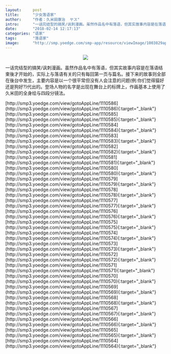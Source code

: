 ```yaml
---
layout:     post
title:      "少女落语家"
author:     "作者：久米田康治  ヤス"
intro:      "一话完结型的搞笑/讽刺漫画。虽然作品名中有落语，但其实故事内容是在落语结束後才开始的，实际上与落语有关的只有每回第一页与篇名。接下来的故事则全部在後台中发生，主要内容是以一个很平常但没有人会注意的问题(例:你们觉得猫好还是狗好?)代出的。登场人物的名字是出现在舞台上的标牌上，作画基本上使用了久米田的全身绘与四段分镜法。"
date:       "2018-02-14 12:17:13"
categories: "语家"
tags:       "落语家"
image:      "http://smp.yoedge.com/smp-app/resource/viewImage/1003829appline.png"
---
```

<div style="text-align: center">
<p><img src="http://smp.yoedge.com/smp-app/resource/viewImage/1003829appline.png"/></p>
</div>
<p class="post-meta">
<span>一话完结型的搞笑/讽刺漫画。虽然作品名中有落语，但其实故事内容是在落语结束後才开始的，实际上与落语有关的只有每回第一页与篇名。接下来的故事则全部在後台中发生，主要内容是以一个很平常但没有人会注意的问题(例:你们觉得猫好还是狗好?)代出的。登场人物的名字是出现在舞台上的标牌上，作画基本上使用了久米田的全身绘与四段分镜法。</span>
</p>
[http://smp3.yoedge.com/view/gotoAppLine/1110586](http://smp3.yoedge.com/view/gotoAppLine/1110586){:target="_blank"}
[http://smp3.yoedge.com/view/gotoAppLine/1110585](http://smp3.yoedge.com/view/gotoAppLine/1110585){:target="_blank"}
[http://smp3.yoedge.com/view/gotoAppLine/1110584](http://smp3.yoedge.com/view/gotoAppLine/1110584){:target="_blank"}
[http://smp3.yoedge.com/view/gotoAppLine/1110583](http://smp3.yoedge.com/view/gotoAppLine/1110583){:target="_blank"}
[http://smp3.yoedge.com/view/gotoAppLine/1110582](http://smp3.yoedge.com/view/gotoAppLine/1110582){:target="_blank"}
[http://smp3.yoedge.com/view/gotoAppLine/1110581](http://smp3.yoedge.com/view/gotoAppLine/1110581){:target="_blank"}
[http://smp3.yoedge.com/view/gotoAppLine/1110580](http://smp3.yoedge.com/view/gotoAppLine/1110580){:target="_blank"}
[http://smp3.yoedge.com/view/gotoAppLine/1110579](http://smp3.yoedge.com/view/gotoAppLine/1110579){:target="_blank"}
[http://smp3.yoedge.com/view/gotoAppLine/1110578](http://smp3.yoedge.com/view/gotoAppLine/1110578){:target="_blank"}
[http://smp3.yoedge.com/view/gotoAppLine/1110577](http://smp3.yoedge.com/view/gotoAppLine/1110577){:target="_blank"}
[http://smp3.yoedge.com/view/gotoAppLine/1110576](http://smp3.yoedge.com/view/gotoAppLine/1110576){:target="_blank"}
[http://smp3.yoedge.com/view/gotoAppLine/1110575](http://smp3.yoedge.com/view/gotoAppLine/1110575){:target="_blank"}
[http://smp3.yoedge.com/view/gotoAppLine/1110574](http://smp3.yoedge.com/view/gotoAppLine/1110574){:target="_blank"}
[http://smp3.yoedge.com/view/gotoAppLine/1110573](http://smp3.yoedge.com/view/gotoAppLine/1110573){:target="_blank"}
[http://smp3.yoedge.com/view/gotoAppLine/1110572](http://smp3.yoedge.com/view/gotoAppLine/1110572){:target="_blank"}
[http://smp3.yoedge.com/view/gotoAppLine/1110571](http://smp3.yoedge.com/view/gotoAppLine/1110571){:target="_blank"}
[http://smp3.yoedge.com/view/gotoAppLine/1110570](http://smp3.yoedge.com/view/gotoAppLine/1110570){:target="_blank"}
[http://smp3.yoedge.com/view/gotoAppLine/1110569](http://smp3.yoedge.com/view/gotoAppLine/1110569){:target="_blank"}
[http://smp3.yoedge.com/view/gotoAppLine/1110568](http://smp3.yoedge.com/view/gotoAppLine/1110568){:target="_blank"}
[http://smp3.yoedge.com/view/gotoAppLine/1110567](http://smp3.yoedge.com/view/gotoAppLine/1110567){:target="_blank"}
[http://smp3.yoedge.com/view/gotoAppLine/1110566](http://smp3.yoedge.com/view/gotoAppLine/1110566){:target="_blank"}
[http://smp3.yoedge.com/view/gotoAppLine/1110565](http://smp3.yoedge.com/view/gotoAppLine/1110565){:target="_blank"}
[http://smp3.yoedge.com/view/gotoAppLine/1110564](http://smp3.yoedge.com/view/gotoAppLine/1110564){:target="_blank"}


